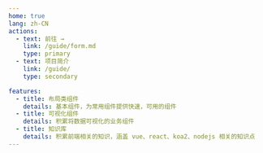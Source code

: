 ```yaml
---
home: true
lang: zh-CN
actions:
  - text: 前往 →
    link: /guide/form.md
    type: primary
  - text: 项目简介
    link: /guide/
    type: secondary

features:
  - title: 布局类组件
    details: 基本组件，为常用组件提供快速，可用的组件
  - title: 可视化组件
    details: 积累将数据可视化的业务组件
  - title: 知识库
    details: 积累前端相关的知识，涵盖 vue、react、koa2、nodejs 相关的知识点
---
```

